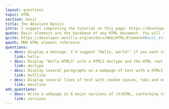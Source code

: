 ```yaml
---
layout: questions
topic: HTML
section: basic
title: The Absolute Basics
intro: I suggest completing the tutorial on this page: https://developer.mozilla.org/en-US/Learn/HTML/Write_a_simple_page_in_HTML, and then completing the problems in this exercise. 
quote: Basic elements are the backbone of any HTML document. You will see these elements in the source code for all web pages, following the doctype declaration, which is on the first line of the page. 
qcite: https://developer.mozilla.org/en/docs/Web/HTML/Element#Basic_elements
qauth: MDN HTML element reference
questions:
  - desc: Display a message. I'd suggest "Hello, world!" if you want to conform to tradition. Use minimal html code.
    link: hello
  - desc: Display "Hello HTML5" with a HTML5 doctype and the HTML root element.
    link: doctype
  - desc: Display several paragraphs on a webpage of text with a HTML5 doctype and HTML root element.
    link: multline 
  - desc: Display several lines of text with random spaces, tabs and new lines placed throughout.
    link: messline
adv_questions:
  - desc: Write a webpage in 6 major versions of (X)HTML, conforming to the standards of each version. Research these yourself.
    link: versions
---
```

